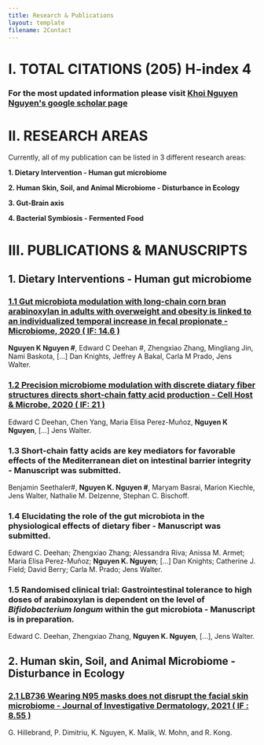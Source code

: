 ```yaml
---
title: Research & Publications
layout: template
filename: 2Contact
--- 
```


# I. TOTAL CITATIONS (205) H-index 4 
### For the most updated information please visit [Khoi Nguyen Nguyen's google scholar page](https://scholar.google.com.vn/citations?view_op=list_works&hl=vi&hl=vi&user=7Xrudt0AAAAJ)

# II. RESEARCH AREAS
Currently, all of my publication can be listed in 3 different research areas: 

**1.  Dietary Intervention - Human gut microbiome**

**2.  Human Skin, Soil, and Animal Microbiome - Disturbance in Ecology**

**3.  Gut-Brain axis**

**4.  Bacterial Symbiosis - Fermented Food**


# III. PUBLICATIONS & MANUSCRIPTS

## 1. Dietary Interventions - Human gut microbiome

### [1.1  Gut microbiota modulation with long-chain corn bran arabinoxylan in adults with overweight and obesity is linked to an individualized temporal increase in fecal propionate - **Microbiome, 2020 ( IF: 14.6 )**](https://microbiomejournal.biomedcentral.com/articles/10.1186/s40168-020-00887-w)
**Nguyen K Nguyen #**, Edward C Deehan #, Zhengxiao Zhang, Mingliang Jin, Nami Baskota, [...] Dan Knights, Jeffrey A Bakal, Carla M Prado, Jens Walter.

### [1.2  Precision microbiome modulation with discrete diatary fiber structures directs short-chain fatty acid production - Cell Host & Microbe, 2020 ( IF: 21 )](https://www.cell.com/cell-host-microbe/fulltext/S1931-3128(20)30045-7?_returnURL=https%3A%2F%2Flinkinghub.elsevier.com%2Fretrieve%2Fpii%2FS1931312820300457%3Fshowall%3Dtrue) 
  Edward C Deehan, Chen Yang, Maria Elisa Perez-Muñoz, **Nguyen K Nguyen**, [...] Jens Walter.

### 1.3   Short-chain fatty acids are key mediators for favorable effects of the Mediterranean diet on intestinal barrier integrity - Manuscript was submitted.
Benjamin Seethaler#, **Nguyen K. Nguyen #**, Maryam Basrai, Marion Kiechle, Jens Walter, Nathalie M. Delzenne, Stephan C. Bischoff.

### 1.4   Elucidating the role of the gut microbiota in the physiological effects of dietary fiber - Manuscript was submitted.
  Edward C. Deehan; Zhengxiao Zhang; Alessandra Riva; Anissa M. Armet; Maria Elisa Perez-Muñoz; **Nguyen K. Nguyen**; [...] Dan Knights; Catherine J. Field; David Berry; Carla M. Prado; Jens Walter.

### 1.5   Randomised clinical trial: Gastrointestinal tolerance to high doses of arabinoxylan is dependent on the level of *Bifidobacterium longum* within the gut microbiota - Manuscript is in preparation.
  Edward C. Deehan, Zhengxiao Zhang, **Nguyen K. Nguyen**, [...], Jens Walter.

## 2. Human skin, Soil, and Animal Microbiome - Disturbance in Ecology

### [2.1  LB736 Wearing N95 masks does not disrupt the facial skin microbiome - Journal of Investigative Dermatology, 2021 ( IF : 8.55 ) ](https://www.jidonline.org/article/S0022-202X(21)01523-2/fulltext)
  G. Hillebrand, P. Dimitriu, K. Nguyen, K. Malik, W. Mohn, and R. Kong.














